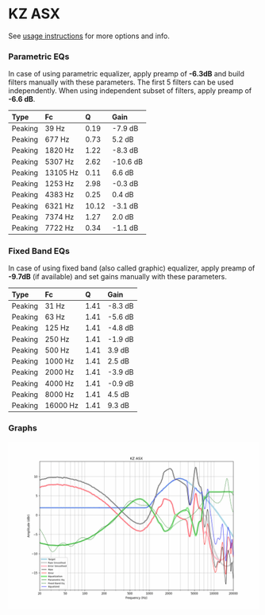 # KZ ASX
See [usage instructions](https://github.com/jaakkopasanen/AutoEq#usage) for more options and info.

### Parametric EQs
In case of using parametric equalizer, apply preamp of **-6.3dB** and build filters manually
with these parameters. The first 5 filters can be used independently.
When using independent subset of filters, apply preamp of **-6.6 dB**.

| Type    | Fc       |     Q | Gain     |
|:--------|:---------|:------|:---------|
| Peaking | 39 Hz    |  0.19 | -7.9 dB  |
| Peaking | 677 Hz   |  0.73 | 5.2 dB   |
| Peaking | 1820 Hz  |  1.22 | -8.3 dB  |
| Peaking | 5307 Hz  |  2.62 | -10.6 dB |
| Peaking | 13105 Hz |  0.11 | 6.6 dB   |
| Peaking | 1253 Hz  |  2.98 | -0.3 dB  |
| Peaking | 4383 Hz  |  0.25 | 0.4 dB   |
| Peaking | 6321 Hz  | 10.12 | -3.1 dB  |
| Peaking | 7374 Hz  |  1.27 | 2.0 dB   |
| Peaking | 7722 Hz  |  0.34 | -1.1 dB  |

### Fixed Band EQs
In case of using fixed band (also called graphic) equalizer, apply preamp of **-9.7dB**
(if available) and set gains manually with these parameters.

| Type    | Fc       |    Q | Gain    |
|:--------|:---------|:-----|:--------|
| Peaking | 31 Hz    | 1.41 | -8.3 dB |
| Peaking | 63 Hz    | 1.41 | -5.6 dB |
| Peaking | 125 Hz   | 1.41 | -4.8 dB |
| Peaking | 250 Hz   | 1.41 | -1.9 dB |
| Peaking | 500 Hz   | 1.41 | 3.9 dB  |
| Peaking | 1000 Hz  | 1.41 | 2.5 dB  |
| Peaking | 2000 Hz  | 1.41 | -3.9 dB |
| Peaking | 4000 Hz  | 1.41 | -0.9 dB |
| Peaking | 8000 Hz  | 1.41 | 4.5 dB  |
| Peaking | 16000 Hz | 1.41 | 9.3 dB  |

### Graphs
![](./KZ%20ASX.png)